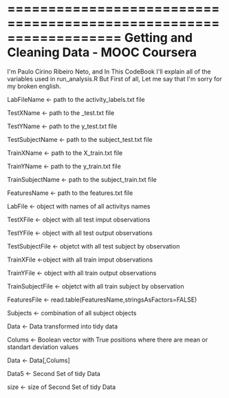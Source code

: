 ==================================================================
Getting and Cleaning Data - MOOC Coursera
==================================================================
I'm Paulo Cirino Ribeiro Neto, and In This CodeBook I'll explain all of the variables used in run_analysis.R
But First of all, Let me say that I'm sorry for my broken english.




LabFileName <- path to the activity_labels.txt file

TestXName <- path to the _test.txt file

TestYName <- path to the y_test.txt file

TestSubjectName <- path to the subject_test.txt file

TrainXName <- path to the X_train.txt file

TrainYName <- path to the y_train.txt file

TrainSubjectName <- path to the subject_train.txt file

FeaturesName <- path to the features.txt  file


LabFile <- object with names of all activitys names

TestXFile <- object with all test imput observations

TestYFile <- object with all test output observations

TestSubjectFile <- objetct with all test subject by observation

TrainXFile <-object with all train imput observations

TrainYFile <- object with all train output observations

TrainSubjectFile <- objetct with all train subject by observation

FeaturesFile <- read.table(FeaturesName,stringsAsFactors=FALSE)

Subjects <- combination of all subject objects 

Data <- Data transformed into tidy data

Colums <- Boolean vector with True positions where there are mean or standart deviation values

Data <- Data[,Colums]

Data5 <- Second Set of tidy Data

size <- size of Second Set of tidy Data

